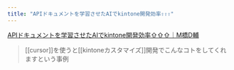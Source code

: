 ```yaml
---
title: "APIドキュメントを学習させたAIでkintone開発効率⇧⇧⇧"
---
```


[APIドキュメントを学習させたAIでkintone開発効率⇧⇧⇧｜M橋D輔](https://note.com/motohasystem/n/n923286aa1782?sub_rt=share_pb)
> [[cursor]]を使うと[[kintoneカスタマイズ]]開発でこんなコトをしてくれますという事例
